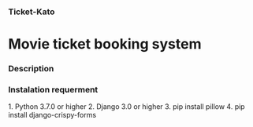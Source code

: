 <h3><b>Ticket-Kato</b></h3>

<h1>Movie ticket booking system</h1>

<h3>Description</h3>

<h3>Instalation requerment</h3>
1. Python 3.7.0 or higher 
2. Django 3.0 or higher
3. pip install pillow
4. pip install django-crispy-forms
